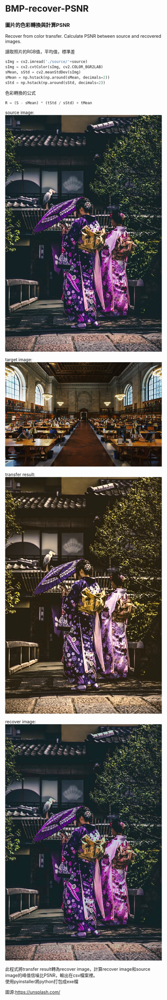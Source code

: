 # BMP-recover-PSNR
### 圖片的色彩轉換與計算PSNR    
Recover from color transfer. Calculate PSNR between source and recovered images.    

讀取照片的RGB值，平均值，標準差    
```python
sImg = cv2.imread('./source/'+source)
sImg = cv2.cvtColor(sImg, cv2.COLOR_BGR2LAB)
sMean, sStd = cv2.meanStdDev(sImg)
sMean = np.hstack(np.around(sMean, decimals=2))
sStd = np.hstack(np.around(sStd, decimals=2))
```

色彩轉換的公式    
```python
R = (S - sMean) * (tStd / sStd) + tMean
```

source image:    
![image](https://github.com/RavenCheng1120/BMP-recover-PSNR/blob/master/source/s5.bmp)    

target image:    
![image](https://github.com/RavenCheng1120/BMP-recover-PSNR/blob/master/target/t5.bmp)    

transfer result:    
![image](https://github.com/RavenCheng1120/BMP-recover-PSNR/blob/master/transferResult/tr5.bmp)    

recover image:    
![image](https://github.com/RavenCheng1120/BMP-recover-PSNR/blob/master/recoverSource/rs5.bmp)     

此程式將transfer result轉為recover image，計算recover image和source image的峰值信噪比PSNR，輸出在csv檔案裡。     
使用pyinstaller將python打包成exe檔    

圖源:https://unsplash.com/
